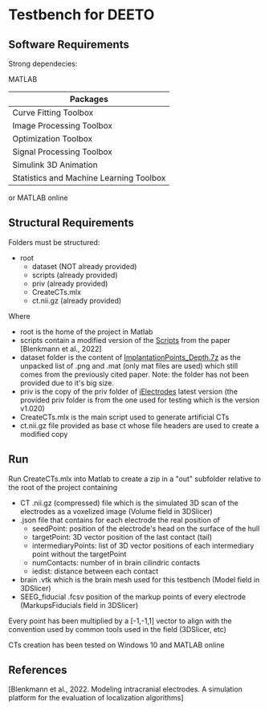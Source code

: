 # Testbench for DEETO

## Software Requirements

Strong dependecies:

MATLAB

| Packages                                |
|-----------------------------------------|                                          
| Curve Fitting Toolbox                   |                                 
| Image Processing Toolbox                |                          
| Optimization Toolbox                    |                      
| Signal Processing Toolbox               |                           
| Simulink 3D Animation                   |                       
| Statistics and Machine Learning Toolbox |          

or MATLAB online

## Structural Requirements

Folders must be structured: 
- root
    - dataset (NOT already provided)
    - scripts (already provided)
    - priv (already provided)
    - CreateCTs.mlx 
    - ct.nii.gz (already provided)

Where 
- root is the home of the project in Matlab 
- scripts contain a modified version of the [Scripts](https://osf.io/p3dx9/) from the paper [Blenkmann et al., 2022]
- dataset folder is the content of [ImplantationPoints_Depth.7z](https://osf.io/kdnzq) as the unpacked list of .png and .mat (only mat files are used) which still comes from the previously cited paper. Note: the folder has not been provided due to it's big size.
- priv is the copy of the priv folder of [iElectrodes](https://sourceforge.net/projects/ielectrodes/) latest version (the provided priv folder is from the one used for testing which is the version v1.020)
- CreateCTs.mlx is the main script used to generate artificial CTs 
- ct.nii.gz file provided as base ct whose file headers are used to create a modified copy

## Run 
Run CreateCTs.mlx into Matlab to create a zip in a "out" subfolder relative to the root of the project containing 
- CT .nii.gz (compressed) file which is the simulated 3D scan of the electrodes as a voxelized image (Volume field in 3DSlicer)
- .json file that contains for each electrode the real position of 
    - seedPoint: position of the electrode's head on the surface of the hull
    - targetPoint: 3D vector position of the last contact (tail)
    - intermediaryPoints: list of 3D vector positions of each intermediary point without the targetPoint
    - numContacts: number of in brain cilindric contacts 
    - iedist: distance between each contact
- brain .vtk which is the brain mesh used for this testbench (Model field in 3DSlicer)
- SEEG_fiducial .fcsv position of the markup points of every electrode (MarkupsFiducials field in 3DSlicer)

Every point has been multiplied by a [-1,-1,1] vector to align with the convention used by common tools used in the field (3DSlicer, etc)


CTs creation has been tested on Windows 10 and MATLAB online


## References
[Blenkmann et al., 2022. Modeling intracranial electrodes. A simulation platform for the evaluation of localization algorithms]

